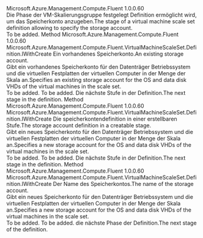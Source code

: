 <Type Name="IWithStorageAccount" FullName="Microsoft.Azure.Management.Compute.Fluent.VirtualMachineScaleSet.Definition.IWithStorageAccount">
  <TypeSignature Language="C#" Value="public interface IWithStorageAccount" />
  <TypeSignature Language="ILAsm" Value=".class public interface auto ansi abstract IWithStorageAccount" />
  <TypeSignature Language="DocId" Value="T:Microsoft.Azure.Management.Compute.Fluent.VirtualMachineScaleSet.Definition.IWithStorageAccount" />
  <TypeSignature Language="VB.NET" Value="Public Interface IWithStorageAccount" />
  <TypeSignature Language="F#" Value="type IWithStorageAccount = interface" />
  <AssemblyInfo>
    <AssemblyName>Microsoft.Azure.Management.Compute.Fluent</AssemblyName>
    <AssemblyVersion>1.0.0.60</AssemblyVersion>
  </AssemblyInfo>
  <Interfaces />
  <Docs>
    <summary>
            <span data-ttu-id="6ffb8-101">Die Phase der VM-Skalierungsgruppe festgelegt Definition ermöglicht wird, um das Speicherkonto anzugeben.</span><span class="sxs-lookup"><span data-stu-id="6ffb8-101">The stage of a virtual machine scale set definition allowing to specify the storage account.</span></span>
            </summary>
    <remarks>To be added.</remarks>
  </Docs>
  <Members>
    <Member MemberName="WithExistingStorageAccount">
      <MemberSignature Language="C#" Value="public Microsoft.Azure.Management.Compute.Fluent.VirtualMachineScaleSet.Definition.IWithCreate WithExistingStorageAccount (Microsoft.Azure.Management.Storage.Fluent.IStorageAccount storageAccount);" />
      <MemberSignature Language="ILAsm" Value=".method public hidebysig newslot virtual instance class Microsoft.Azure.Management.Compute.Fluent.VirtualMachineScaleSet.Definition.IWithCreate WithExistingStorageAccount(class Microsoft.Azure.Management.Storage.Fluent.IStorageAccount storageAccount) cil managed" />
      <MemberSignature Language="DocId" Value="M:Microsoft.Azure.Management.Compute.Fluent.VirtualMachineScaleSet.Definition.IWithStorageAccount.WithExistingStorageAccount(Microsoft.Azure.Management.Storage.Fluent.IStorageAccount)" />
      <MemberSignature Language="VB.NET" Value="Public Function WithExistingStorageAccount (storageAccount As IStorageAccount) As IWithCreate" />
      <MemberSignature Language="F#" Value="abstract member WithExistingStorageAccount : Microsoft.Azure.Management.Storage.Fluent.IStorageAccount -&gt; Microsoft.Azure.Management.Compute.Fluent.VirtualMachineScaleSet.Definition.IWithCreate" Usage="iWithStorageAccount.WithExistingStorageAccount storageAccount" />
      <MemberType>Method</MemberType>
      <AssemblyInfo>
        <AssemblyName>Microsoft.Azure.Management.Compute.Fluent</AssemblyName>
        <AssemblyVersion>1.0.0.60</AssemblyVersion>
      </AssemblyInfo>
      <ReturnValue>
        <ReturnType>Microsoft.Azure.Management.Compute.Fluent.VirtualMachineScaleSet.Definition.IWithCreate</ReturnType>
      </ReturnValue>
      <Parameters>
        <Parameter Name="storageAccount" Type="Microsoft.Azure.Management.Storage.Fluent.IStorageAccount" />
      </Parameters>
      <Docs>
        <param name="storageAccount"><span data-ttu-id="6ffb8-102">Ein vorhandenes Speicherkonto.</span><span class="sxs-lookup"><span data-stu-id="6ffb8-102">An existing storage account.</span></span></param>
        <summary>
            <span data-ttu-id="6ffb8-103">Gibt ein vorhandenes Speicherkonto für den Datenträger Betriebssystem und die virtuellen Festplatten der virtuellen Computer in der Menge der Skala an.</span><span class="sxs-lookup"><span data-stu-id="6ffb8-103">Specifies an existing storage account for the OS and data disk VHDs of the virtual machines in the scale set.</span></span>
            </summary>
        <returns>To be added.</returns>
        <remarks>To be added.</remarks>
        <return><span data-ttu-id="6ffb8-104">Die nächste Stufe in der Definition.</span><span class="sxs-lookup"><span data-stu-id="6ffb8-104">The next stage in the definition.</span></span></return>
      </Docs>
    </Member>
    <Member MemberName="WithNewStorageAccount">
      <MemberSignature Language="C#" Value="public Microsoft.Azure.Management.Compute.Fluent.VirtualMachineScaleSet.Definition.IWithCreate WithNewStorageAccount (Microsoft.Azure.Management.ResourceManager.Fluent.Core.ResourceActions.ICreatable&lt;Microsoft.Azure.Management.Storage.Fluent.IStorageAccount&gt; creatable);" />
      <MemberSignature Language="ILAsm" Value=".method public hidebysig newslot virtual instance class Microsoft.Azure.Management.Compute.Fluent.VirtualMachineScaleSet.Definition.IWithCreate WithNewStorageAccount(class Microsoft.Azure.Management.ResourceManager.Fluent.Core.ResourceActions.ICreatable`1&lt;class Microsoft.Azure.Management.Storage.Fluent.IStorageAccount&gt; creatable) cil managed" />
      <MemberSignature Language="DocId" Value="M:Microsoft.Azure.Management.Compute.Fluent.VirtualMachineScaleSet.Definition.IWithStorageAccount.WithNewStorageAccount(Microsoft.Azure.Management.ResourceManager.Fluent.Core.ResourceActions.ICreatable{Microsoft.Azure.Management.Storage.Fluent.IStorageAccount})" />
      <MemberSignature Language="VB.NET" Value="Public Function WithNewStorageAccount (creatable As ICreatable(Of IStorageAccount)) As IWithCreate" />
      <MemberSignature Language="F#" Value="abstract member WithNewStorageAccount : Microsoft.Azure.Management.ResourceManager.Fluent.Core.ResourceActions.ICreatable&lt;Microsoft.Azure.Management.Storage.Fluent.IStorageAccount&gt; -&gt; Microsoft.Azure.Management.Compute.Fluent.VirtualMachineScaleSet.Definition.IWithCreate" Usage="iWithStorageAccount.WithNewStorageAccount creatable" />
      <MemberType>Method</MemberType>
      <AssemblyInfo>
        <AssemblyName>Microsoft.Azure.Management.Compute.Fluent</AssemblyName>
        <AssemblyVersion>1.0.0.60</AssemblyVersion>
      </AssemblyInfo>
      <ReturnValue>
        <ReturnType>Microsoft.Azure.Management.Compute.Fluent.VirtualMachineScaleSet.Definition.IWithCreate</ReturnType>
      </ReturnValue>
      <Parameters>
        <Parameter Name="creatable" Type="Microsoft.Azure.Management.ResourceManager.Fluent.Core.ResourceActions.ICreatable&lt;Microsoft.Azure.Management.Storage.Fluent.IStorageAccount&gt;" />
      </Parameters>
      <Docs>
        <param name="creatable"><span data-ttu-id="6ffb8-105">Die speicherkontendefinition in einer erstellbaren Stufe.</span><span class="sxs-lookup"><span data-stu-id="6ffb8-105">The storage account definition in a creatable stage.</span></span></param>
        <summary>
            <span data-ttu-id="6ffb8-106">Gibt ein neues Speicherkonto für den Datenträger Betriebssystem und die virtuellen Festplatten der virtuellen Computer in der Menge der Skala an.</span><span class="sxs-lookup"><span data-stu-id="6ffb8-106">Specifies a new storage account for the OS and data disk VHDs of the virtual machines in the scale set.</span></span>
            </summary>
        <returns>To be added.</returns>
        <remarks>To be added.</remarks>
        <return><span data-ttu-id="6ffb8-107">Die nächste Stufe in der Definition.</span><span class="sxs-lookup"><span data-stu-id="6ffb8-107">The next stage in the definition.</span></span></return>
      </Docs>
    </Member>
    <Member MemberName="WithNewStorageAccount">
      <MemberSignature Language="C#" Value="public Microsoft.Azure.Management.Compute.Fluent.VirtualMachineScaleSet.Definition.IWithCreate WithNewStorageAccount (string name);" />
      <MemberSignature Language="ILAsm" Value=".method public hidebysig newslot virtual instance class Microsoft.Azure.Management.Compute.Fluent.VirtualMachineScaleSet.Definition.IWithCreate WithNewStorageAccount(string name) cil managed" />
      <MemberSignature Language="DocId" Value="M:Microsoft.Azure.Management.Compute.Fluent.VirtualMachineScaleSet.Definition.IWithStorageAccount.WithNewStorageAccount(System.String)" />
      <MemberSignature Language="VB.NET" Value="Public Function WithNewStorageAccount (name As String) As IWithCreate" />
      <MemberSignature Language="F#" Value="abstract member WithNewStorageAccount : string -&gt; Microsoft.Azure.Management.Compute.Fluent.VirtualMachineScaleSet.Definition.IWithCreate" Usage="iWithStorageAccount.WithNewStorageAccount name" />
      <MemberType>Method</MemberType>
      <AssemblyInfo>
        <AssemblyName>Microsoft.Azure.Management.Compute.Fluent</AssemblyName>
        <AssemblyVersion>1.0.0.60</AssemblyVersion>
      </AssemblyInfo>
      <ReturnValue>
        <ReturnType>Microsoft.Azure.Management.Compute.Fluent.VirtualMachineScaleSet.Definition.IWithCreate</ReturnType>
      </ReturnValue>
      <Parameters>
        <Parameter Name="name" Type="System.String" />
      </Parameters>
      <Docs>
        <param name="name"><span data-ttu-id="6ffb8-108">Der Name des Speicherkontos.</span><span class="sxs-lookup"><span data-stu-id="6ffb8-108">The name of the storage account.</span></span></param>
        <summary>
            <span data-ttu-id="6ffb8-109">Gibt ein neues Speicherkonto für den Datenträger Betriebssystem und die virtuellen Festplatten der virtuellen Computer in der Menge der Skala an.</span><span class="sxs-lookup"><span data-stu-id="6ffb8-109">Specifies a new storage account for the OS and data disk VHDs of the virtual machines in the scale set.</span></span>
            </summary>
        <returns>To be added.</returns>
        <remarks>To be added.</remarks>
        <return><span data-ttu-id="6ffb8-110">die nächste Phase der Definition.</span><span class="sxs-lookup"><span data-stu-id="6ffb8-110">The next stage of the definition.</span></span></return>
      </Docs>
    </Member>
  </Members>
</Type>